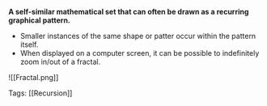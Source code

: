 **A self-similar mathematical set that can often be drawn as a recurring graphical pattern.**

- Smaller instances of the same shape or patter occur within the pattern itself.
- When displayed on a computer screen, it can be possible to indefinitely zoom in/out of a fractal.

![[Fractal.png]]

Tags:
[[Recursion]]